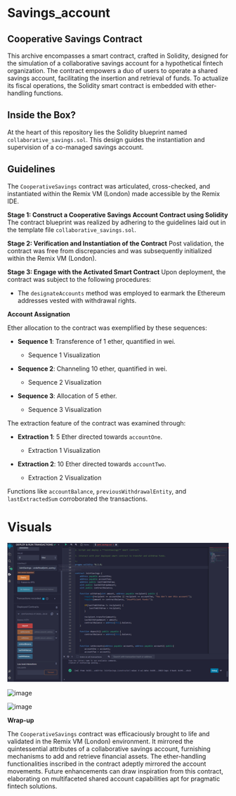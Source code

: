 # Savings_account


## Cooperative Savings Contract

This archive encompasses a smart contract, crafted in Solidity, designed for the simulation of a collaborative savings account for a hypothetical fintech organization. The contract empowers a duo of users to operate a shared savings account, facilitating the insertion and retrieval of funds. To actualize its fiscal operations, the Solidity smart contract is embedded with ether-handling functions.

## Inside the Box?

At the heart of this repository lies the Solidity blueprint named `collaborative_savings.sol`. This design guides the instantiation and supervision of a co-managed savings account.

## Guidelines

The `CooperativeSavings` contract was articulated, cross-checked, and instantiated within the Remix VM (London) made accessible by the Remix IDE.

**Stage 1: Construct a Cooperative Savings Account Contract using Solidity**
The contract blueprint was realized by adhering to the guidelines laid out in the template file `collaborative_savings.sol`.

**Stage 2: Verification and Instantiation of the Contract**
Post validation, the contract was free from discrepancies and was subsequently initialized within the Remix VM (London).

**Stage 3: Engage with the Activated Smart Contract**
Upon deployment, the contract was subject to the following procedures:

- The `designateAccounts` method was employed to earmark the Ethereum addresses vested with withdrawal rights.

**Account Assignation**

Ether allocation to the contract was exemplified by these sequences:

- **Sequence 1**: Transference of 1 ether, quantified in wei.
  - Sequence 1 Visualization

- **Sequence 2**: Channeling 10 ether, quantified in wei.
  - Sequence 2 Visualization
  
- **Sequence 3**: Allocation of 5 ether.
  - Sequence 3 Visualization

The extraction feature of the contract was examined through:

- **Extraction 1**: 5 Ether directed towards `accountOne`.
  - Extraction 1 Visualization

- **Extraction 2**: 10 Ether directed towards `accountTwo`.
  - Extraction 2 Visualization

Functions like `accountBalance`, `previousWithdrawalEntity`, and `lastExtractedSum` corroborated the transactions.



# Visuals

![Alt text](image.png)

![image](https://github.com/Aaronbunting/Savings_account/assets/128101698/fd8f66ba-5a85-4697-9db9-a0cd2709ddfd)

![image](https://github.com/Aaronbunting/Savings_account/assets/128101698/0f669d26-df4e-4ada-b6ea-1f3aa9c50a92)

**Wrap-up**

The `CooperativeSavings` contract was efficaciously brought to life and validated in the Remix VM (London) environment. It mirrored the quintessential attributes of a collaborative savings account, furnishing mechanisms to add and retrieve financial assets. The ether-handling functionalities inscribed in the contract adeptly mirrored the account movements. Future enhancements can draw inspiration from this contract, elaborating on multifaceted shared account capabilities apt for pragmatic fintech solutions.
